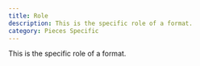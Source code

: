```yaml
---
title: Role
description: This is the specific role of a format.
category: Pieces Specific
---
```


This is the specific role of a format.
